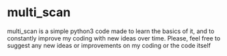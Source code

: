 # multi_scan

multi_scan is a simple python3 code made to learn the basics of it, and to constantly improve my coding with new ideas over time. Please, feel free to suggest any new ideas or improvements on my coding or the code itself
